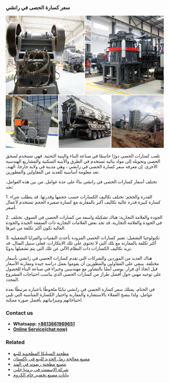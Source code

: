 <h3>سعر كسارة الحصى في رانشي</h3><img src='1701851020.jpg' alt=''><p>تلعب كسارات الحصى دورًا حاسمًا في صناعة البناء والبنية التحتية. فهي تستخدم لسحق الحصى وتحويله إلى مواد بنائية تستخدم في الطرق والأبنية السكنية والمشاريع الهندسية الأخرى. إن معرفة سعر كسارة الحصى في رانشي ، وهي مدينة في ولاية جارجا، الهند، تعد معلومة أساسية للعديد من المقاولين والمطورين.</p><p>تختلف أسعار كسارات الحصى في رانشي بناءً على عدة عوامل. من بين هذه العوامل، نجد:</p><p>1. القدرة والحجم: تختلف تكاليف الكسارات حسب حجمها وقدرتها. قد يتطلب شراء كسارة كبيرة قدرة عالية تكاليف أكبر بالمقارنة مع كسارة صغيرة الحجم تستخدم لأعمال أصغر.</p><p>2. الجودة والعلامة التجارية: هناك تشكيلة واسعة من كسارات الحصى في السوق، تختلف في الجودة والعلامة التجارية. قد تجد بعض العلامات التجارية ذات السمعة الجيدة والجودة العالية تكون أكثر تكلفة من غيرها.</p><p>3. تكنولوجيا التشغيل: تعتبر كسارات الحصى المزودة بأحدث التقنيات والمزايا التشغيلية أكثر تكلفة بالمقارنة مع تلك التي لا تحتوي على تلك الابتكارات. فعلى سبيل المثال، قد تزيد تكاليف الكسارات ذات النظام الآلي عن تلك التي يتم تشغيلها يدويًا.</p><p>هناك العديد من الموردين والشركات التي تقدم كسارات الحصى في رانشي بأسعار مختلفة. ينبغي على المقاولين والمطورين أن يقوموا بعمل دراسة جيدة ومقارنة الأسعار قبل اتخاذ أي قرار. يوصى أيضًا بالتشاور مع مهندسين وخبراء في صناعة البناء للحصول على توجيه مهني حول أفضل طراز من كسارات الحصى الذي يناسب احتياجات المشروع المحدد.</p><p>في الختام، يمتلك سعر كسارة الحصى في رانشي تباينًا ملحوظًا باعتباره مرتبطًا بعدة عوامل، ولذا ينصح العملاء بالاستشارة والمقارنة واختيار الكسارة المناسبة التي تلبي احتياجاتهم وميزانياتهم بأفضل صورة ممكنة.</p><h3>Contact us</h3><ul><li><strong>Whatsapp:&nbsp;<a href="https://wa.me/8613661969651">+8613661969651</a></strong></li><li><a href="https://swt.shibang-china.com/?git&amp;zhl&amp;سعر كسارة الحصى في رانشي"><strong>Online Service(chat now)</strong></a></li></ul><h3>Related</h3><ul><li><a href='مطحنة السيليكا المطحونة للبيع.md'>مطحنة السيليكا المطحونة للبيع</a></li><li><a href='مصنع معالجة رمل الحديد للبيع في باكستان.md'>مصنع معالجة رمل الحديد للبيع في باكستان</a></li><li><a href='مصنع مطحنة ريموند في الهند.md'>مصنع مطحنة ريموند في الهند</a></li><li><a href='شركة الإسمنت في بروتيا جلين.md'>شركة الإسمنت في بروتيا جلين</a></li><li><a href='بيانات مصنع تحضير خام الكروم.md'>بيانات مصنع تحضير خام الكروم</a></li></ul>
